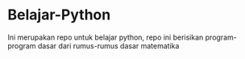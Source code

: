 # Belajar-Python
Ini merupakan repo untuk belajar python, repo ini berisikan program-program dasar dari rumus-rumus dasar matematika
